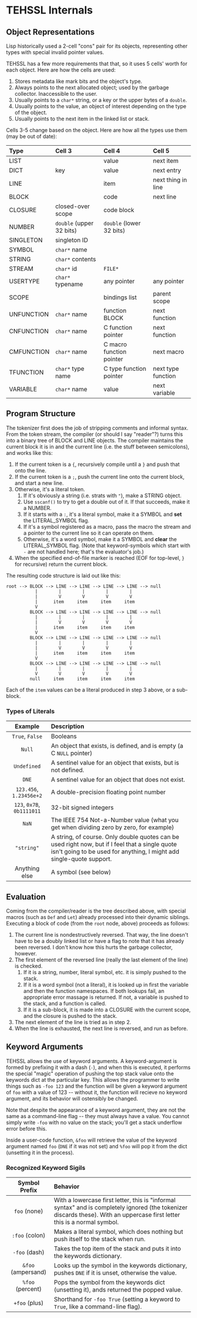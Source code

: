 # TEHSSL Internals

## Object Representations

Lisp historically used a 2-cell "cons" pair for its objects, representing other types with special invalid pointer values.

TEHSSL has a few more requirements that that, so it uses 5 cells' worth for each object. Here are how the cells are used:

1. Stores metadata like mark bits and the object's type.
2. Always points to the next allocated object; used by the garbage collector. Inaccessible to the user.
3. Usually points to a `char*` string, or a key or the upper bytes of a `double`.
4. Usually points to the value, an object of interest depending on the type of the object.
5. Usually points to the next item in the linked list or stack.

Cells 3-5 change based on the object. Here are how all the types use them (may be out of date):

| Type       | Cell 3                   | Cell 4                   | Cell 5             |
|:---------- |:------------------------ |:------------------------ |:------------------ |
| LIST       |                          | value                    | next item          |
| DICT       | key                      | value                    | next entry         |
| LINE       |                          | item                     | next thing in line |
| BLOCK      |                          | code                     | next line          |
| CLOSURE    | closed-over scope        | code block               |                    |
| NUMBER     | `double` (upper 32 bits) | `double` (lower 32 bits) |                    |
| SINGLETON  | singleton ID             |                          |                    |
| SYMBOL     | `char*` name             |                          |                    |
| STRING     | `char*` contents         |                          |                    |
| STREAM     | `char*` id               | `FILE*`                  |                    |
| USERTYPE   | `char*` typename         | any pointer              | any pointer        |
| SCOPE      |                          | bindings list            | parent scope       |
| UNFUNCTION | `char*` name             | function BLOCK           | next function      |
| CNFUNCTION | `char*` name             | C function pointer       | next function      |
| CMFUNCTION | `char*` name             | C macro function pointer | next macro         |
| TFUNCTION  | `char*` type name        | C type function pointer  | next type function |
| VARIABLE   | `char*` name             | value                    | next variable      |

## Program Structure

The tokenizer first does the job of stripping comments and informal syntax. From the token stream, the compiler (or should I say "reader"?) turns this into a binary tree of BLOCK and LINE objects. The compiler maintains the current block it is in and the current line (i.e. the stuff between semicolons), and works like this:

1. If the current token is a `{`, recursively compile until a `}` and push that onto the line.
2. If the current token is a `;`, push the current line onto the current block, and start a new line.
3. Otherwise, it's a literal token.
    1. If it's obviously a string (i.e. strats with `"`), make a STRING object.
    2. Use `sscanf()` to try to get a double out of it. If that succeeds, make it a NUMBER.
    3. If it starts with a `:`, it's a literal symbol, make it a SYMBOL and **set** the LITERAL_SYMBOL flag.
    4. If it's a symbol registered as a macro, pass the macro the stream and a pointer to the current line so it can operate on them.
    5. Otherwise, it's a word symbol, make it a SYMBOL and **clear** the LITERAL_SYMBOL flag. (Note that keyword-symbols which start with `-` are not handled here; that's the evaluator's job.)
4. When the specified end-of-file marker is reached (EOF for top-level, `}` for recursive) return the current block.

The resulting code structure is laid out like this:

```text
root --> BLOCK --> LINE --> LINE --> LINE --> LINE --> null
           |        |        |        |        |
           |        V        V        V        V
           |      item     item     item     item
           V
         BLOCK --> LINE --> LINE --> LINE --> LINE --> null
           |        |        |        |        |
           |        V        V        V        V
           |      item     item     item     item
           V
         BLOCK --> LINE --> LINE --> LINE --> LINE --> null
           |        |        |        |        |
           |        V        V        V        V
           |      item     item     item     item
           V
         BLOCK --> LINE --> LINE --> LINE --> LINE --> null
           |        |        |        |        |
           V        V        V        V        V
         null     item     item     item     item
```

Each of the `item` values can be a literal produced in step 3 above, or a sub-block.

### Types of Literals

| Example | Description |
|:-------:|:----------- |
| `True`, `False` | Booleans |
| `Null` | An object that exists, is defined, and is empty (a C `NULL` pointer) |
| `Undefined` | A sentinel value for an object that exists, but is not defined. |
| `DNE` | A sentinel value for an object that does not exist. |
| `123.456`, `1.23456e+2` | A double-precision floating point number |
| `123`, `0x7B`, `0b1111011` | 32-bit signed integers |
| `NaN` | The IEEE 754 Not-a-Number value (what you get when dividing zero by zero, for example) |
| `"string"` | A string, of course. Only double quotes can be used right now, but if I feel that a single quote isn't going to be used for anything, I might add single-quote support. |
| Anything else | A symbol (see below) |

## Evaluation

Coming from the compiler/reader is the tree described above, with special macros (such as `Def` and `Let`) already processed into their dynamic siblings. Executing a block of code (from the `root` node, above) proceeds as follows:

1. The current line is nondestructively reversed. That way, the line doesn't have to be a doubly linked list or have a flag to note that it has already been reversed. I don't know how this hurts the garbage collector, however.
2. The first element of the reversed line (really the last element of the line) is checked.
    1. If it is a string, number, literal symbol, etc. it is simply pushed to the stack.
    2. If it is a word symbol (not a literal), it is looked up in first the variable and then the function namespaces. If both lookups fail, an appropriate error massage is returned. If not, a variable is pushed to the stack, and a function is called.
    3. If it is a sub-block, it is made into a CLOSURE with the current scope, and the closure is pushed to the stack.
3. The next element of the line is tried as in step 2.
4. When the line is exhausted, the next line is reversed, and run as before.

## Keyword Arguments

TEHSSL allows the use of keyword arguments. A keyword-argument is formed by prefixing it with a dash (`-`), and when this is executed, it performs the special "magic" operation of pushing the top stack value onto the keywords dict at the particular key. This allows the programmer to write things such as `-foo 123` and the function will be given a keyword argument of `foo` with a value of 123 -- without it, the function will recieve no keyword argument, and its behavior will ostensibly be changed.

Note that despite the appearance of a keyword argument, they are not the same as a command-line flag -- they must always have a value. You cannot simply write `-foo` with no value on the stack; you'll get a stack underflow error before this.

Inside a user-code function, `&foo` will retrieve the value of the keyword argument named `foo` (`DNE` if it was not set) and `%foo` will pop it from the dict (unsetting it in the process).

### Recognized Keyword Sigils

| Symbol Prefix | Behavior |
|:-------------:|:-------- |
| `foo` (none)        | With a lowercase first letter, this is "informal syntax" and is completely ignored (the tokenizer discards these). With an uppercase first letter this is a normal symbol.
| `:foo` (colon) | Makes a literal symbol, which does nothing but push itself to the stack when run. |
| `-foo` (dash) | Takes the top item of the stack and puts it into the keywords dictionary. |
| `&foo` (ampersand) | Looks up the symbol in the keywords dictionary, pushes `DNE` if it is unset, otherwise the value. |
| `%foo` (percent) | Pops the symbol from the keywords dict (unsetting it), ands returned the popped value. |
| `+foo` (plus) | Shorthand for `-foo True` (setting a keyword to `True`, like a command-line flag). |
